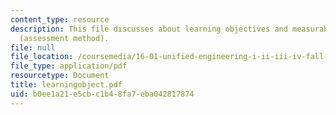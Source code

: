 ```yaml
---
content_type: resource
description: This file discusses about learning objectives and measurable outcomes
  (assessment method).
file: null
file_location: /coursemedia/16-01-unified-engineering-i-ii-iii-iv-fall-2005-spring-2006/b0ee1a21e5cbc1b48fa7eba042817874_learningobject.pdf
file_type: application/pdf
resourcetype: Document
title: learningobject.pdf
uid: b0ee1a21-e5cb-c1b4-8fa7-eba042817874
---
```

